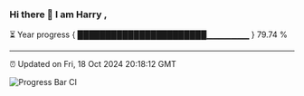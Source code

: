 ### Hi there 👋 I am Harry , 

⏳ Year progress { ███████████████████████▁▁▁▁▁▁▁ } 79.74 %

---

⏰ Updated on Fri, 18 Oct 2024 20:18:12 GMT

![Progress Bar CI](https://github.com/duykhang68/duykhang68/workflows/Progress%20Bar%20CI/badge.svg)
